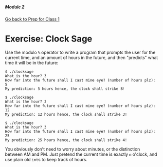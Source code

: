 ##### Module 2
[Go back to Prep for Class 1](../../class1-prep)
# Exercise: Clock Sage

Use the modulo `%` operator to write a program that prompts the user for the current time, and an amount of hours in the future, and then "predicts" what time it will be in the future:

```
$ ./clocksage
What is the hour? 3
How far into the future shall I cast mine eye? (number of hours plz): 5
My prediction: 5 hours hence, the clock shall strike 8!

$ ./clocksage
What is the hour? 3
How far into the future shall I cast mine eye? (number of hours plz): 12
My prediction: 12 hours hence, the clock shall strike 3!

$ ./clocksage
What is the hour? 3
How far into the future shall I cast mine eye? (number of hours plz): 25
My prediction: 25 hours hence, the clock shall strike 4!
```

You obviously don't need to worry about minutes, or the distinction between AM and PM. Just pretend the current time is exactly `n` o'clock, and use plain old `int`s to keep track of hours.
